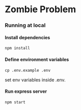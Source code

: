 # Zombie Problem

### Running at local

#### Install dependencies

```commandline
npm install
```

#### Define environment variables

```commandline
cp .env.example .env
```
set env variables inside .env.


#### Run express server

```commandline
npm start
```